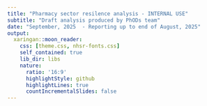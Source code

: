 ```yaml
---
title: "Pharmacy sector resilence analysis - INTERNAL USE"
subtitle: "Draft analysis produced by PhODs team"
date: "September, 2025  - Reporting up to end of August, 2025"
output:
  xaringan::moon_reader:
    css: [theme.css, nhsr-fonts.css]
    self_contained: true
    lib_dir: libs
    nature:
      ratio: '16:9'
      highlightStyle: github
      highlightLines: true
      countIncrementalSlides: false
---
```

















































































































































































































































































































































































































